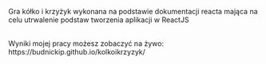 Gra kółko i krzyżyk wykonana na podstawie dokumentacji reacta mająca na celu utrwalenie podstaw tworzenia aplikacji w ReactJS

<br />
Wyniki mojej pracy możesz zobaczyć na żywo:
<br />
https://budnickip.github.io/kolkoikrzyzyk/
